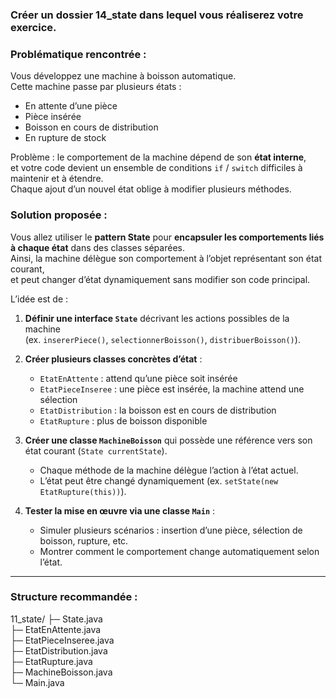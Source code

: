 ### Créer un dossier 14_state dans lequel vous réaliserez votre exercice.

### Problématique rencontrée :
Vous développez une machine à boisson automatique.  
Cette machine passe par plusieurs états :  
- En attente d’une pièce  
- Pièce insérée  
- Boisson en cours de distribution  
- En rupture de stock  

Problème : le comportement de la machine dépend de son **état interne**,  
et votre code devient un ensemble de conditions `if` / `switch` difficiles à maintenir et à étendre.  
Chaque ajout d’un nouvel état oblige à modifier plusieurs méthodes.

### Solution proposée :
Vous allez utiliser le **pattern State** pour **encapsuler les comportements liés à chaque état** dans des classes séparées.  
Ainsi, la machine délègue son comportement à l’objet représentant son état courant,  
et peut changer d’état dynamiquement sans modifier son code principal.

L’idée est de :

1. **Définir une interface `State`** décrivant les actions possibles de la machine  
   (ex. `insererPiece()`, `selectionnerBoisson()`, `distribuerBoisson()`).

2. **Créer plusieurs classes concrètes d’état** :
   - `EtatEnAttente` : attend qu’une pièce soit insérée  
   - `EtatPieceInseree` : une pièce est insérée, la machine attend une sélection  
   - `EtatDistribution` : la boisson est en cours de distribution  
   - `EtatRupture` : plus de boisson disponible  

3. **Créer une classe `MachineBoisson`** qui possède une référence vers son état courant (`State currentState`).  
   - Chaque méthode de la machine délègue l’action à l’état actuel.  
   - L’état peut être changé dynamiquement (ex. `setState(new EtatRupture(this))`).

4. **Tester la mise en œuvre via une classe `Main`** :  
   - Simuler plusieurs scénarios : insertion d’une pièce, sélection de boisson, rupture, etc.  
   - Montrer comment le comportement change automatiquement selon l’état.

---

### Structure recommandée :

11_state/
 ├─ State.java  
 ├─ EtatEnAttente.java  
 ├─ EtatPieceInseree.java  
 ├─ EtatDistribution.java  
 ├─ EtatRupture.java  
 ├─ MachineBoisson.java  
 └─ Main.java
